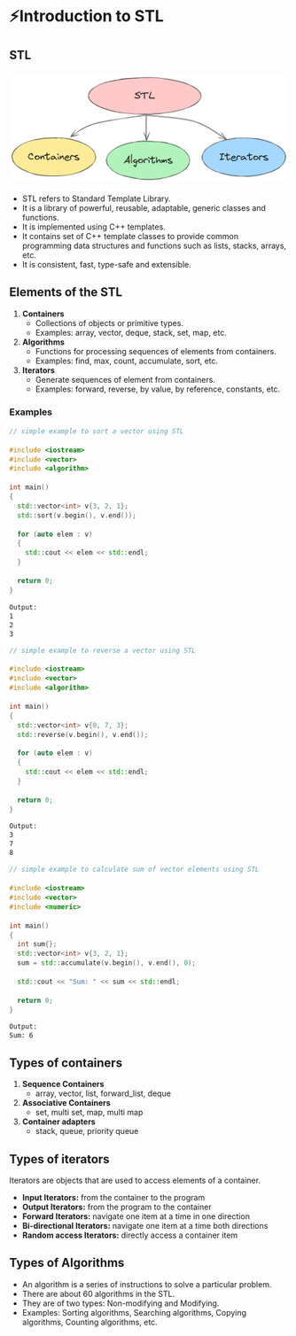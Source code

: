 # ⚡Introduction to STL

## STL

### <img src = "1_stl.png">

- STL refers to Standard Template Library.
- It is a library of powerful, reusable, adaptable, generic classes and functions.
- It is implemented using C++ templates.
- It contains set of C++ template classes to provide common programming data structures and functions such as lists, stacks, arrays, etc.
- It is consistent, fast, type-safe and extensible.

## Elements of the STL

1. **Containers**
   - Collections of objects or primitive types.
   - Examples: array, vector, deque, stack, set, map, etc.
1. **Algorithms**
   - Functions for processing sequences of elements from containers.
   - Examples: find, max, count, accumulate, sort, etc.
1. **Iterators**
   - Generate sequences of element from containers.
   - Examples: forward, reverse, by value, by reference, constants, etc.

### Examples

```cpp
// simple example to sort a vector using STL

#include <iostream>
#include <vector>
#include <algorithm>

int main()
{
  std::vector<int> v{3, 2, 1};
  std::sort(v.begin(), v.end());

  for (auto elem : v)
  {
    std::cout << elem << std::endl;
  }

  return 0;
}
```

```
Output:
1
2
3
```

```cpp
// simple example to reverse a vector using STL

#include <iostream>
#include <vector>
#include <algorithm>

int main()
{
  std::vector<int> v{8, 7, 3};
  std::reverse(v.begin(), v.end());

  for (auto elem : v)
  {
    std::cout << elem << std::endl;
  }

  return 0;
}
```

```
Output:
3
7
8
```

```cpp
// simple example to calculate sum of vector elements using STL

#include <iostream>
#include <vector>
#include <numeric>

int main()
{
  int sum{};
  std::vector<int> v{3, 2, 1};
  sum = std::accumulate(v.begin(), v.end(), 0);

  std::cout << "Sum: " << sum << std::endl;

  return 0;
}
```

```
Output:
Sum: 6
```

## Types of containers

1. **Sequence Containers**
   - array, vector, list, forward_list, deque
1. **Associative Containers**
   - set, multi set, map, multi map
1. **Container adapters**
   - stack, queue, priority queue

## Types of iterators

Iterators are objects that are used to access elements of a container.

- **Input Iterators:** from the container to the program
- **Output Iterators:** from the program to the container
- **Forward Iterators:** navigate one item at a time in one direction
- **Bi-directional Iterators:** navigate one item at a time both directions
- **Random access Iterators:** directly access a container item

## Types of Algorithms

- An algorithm is a series of instructions to solve a particular problem.
- There are about 60 algorithms in the STL.
- They are of two types: Non-modifying and Modifying.
- Examples: Sorting algorithms, Searching algorithms, Copying algorithms, Counting algorithms, etc.
